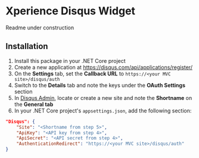 # Xperience Disqus Widget

Readme under construction

## Installation

1. Install this package in your .NET Core project
1. Create a new application at https://disqus.com/api/applications/register/
1. On the __Settings__ tab, set the __Callback URL__ to `https://<your MVC site>/disqus/auth`
1. Switch to the __Details__ tab and note the keys under the __OAuth Settings__ section
1. In [Disqus Admin](https://disqus.com/admin/), locate or create a new site and note the __Shortname__ on the __General tab__
1. In your .NET Core project's `appsettings.json`, add the following section:

```json
"Disqus": {
    "Site": "<Shortname from step 5>",
    "ApiKey": "<API key from step 4>",
    "ApiSecret": "<API secret from step 4>",
    "AuthenticationRedirect": "https://<your MVC site>/disqus/auth"
}
```
